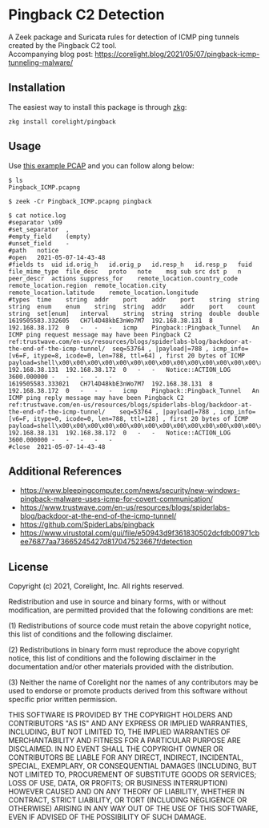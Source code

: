 # Pingback C2 Detection

A Zeek package and Suricata rules for detection of ICMP ping tunnels created by the Pingback C2 tool.  
Accompanying blog post: https://corelight.blog/2021/05/07/pingback-icmp-tunneling-malware/  

## Installation

The easiest way to install this package is through [zkg](https://docs.zeek.org/projects/package-manager/en/stable/zkg.html):

```zkg install corelight/pingback```

## Usage

Use [this example PCAP](https://github.com/SpiderLabs/IOCs-IDPS/tree/master/Pingback) and you can follow along below:

```
$ ls
Pingback_ICMP.pcapng

$ zeek -Cr Pingback_ICMP.pcapng pingback

$ cat notice.log 
#separator \x09
#set_separator	,
#empty_field	(empty)
#unset_field	-
#path	notice
#open	2021-05-07-14-43-48
#fields	ts	uid	id.orig_h	id.orig_p	id.resp_h	id.resp_p	fuid	file_mime_type	file_desc	proto	note	msg	sub	src	dst	p	n	peer_descr	actions	suppress_for	remote_location.country_code	remote_location.region	remote_location.city	remote_location.latitude	remote_location.longitude
#types	time	string	addr	port	addr	port	string	string	string	enum	enum	string	string	addr	addr	port	count	string	set[enum]	interval	string	string	string	double	double
1619505583.332605	CH7l4D48kbE3nWo7M7	192.168.38.131	8	192.168.38.172	0	-	-	-	icmp	Pingback::Pingback_Tunnel	An ICMP ping request message may have been Pingback C2 ref:trustwave.com/en-us/resources/blogs/spiderlabs-blog/backdoor-at-the-end-of-the-icmp-tunnel/	seq=53764 , |payload|=788 , icmp_info=[v6=F, itype=8, icode=0, len=788, ttl=64] , first 20 bytes of ICMP payload=shell\x00\x00\x00\x00\x00\x00\x00\x00\x00\x00\x00\x00\x00\x00\x00	192.168.38.131	192.168.38.172	0	-	-	Notice::ACTION_LOG	3600.000000	-	-	-	-	-
1619505583.333021	CH7l4D48kbE3nWo7M7	192.168.38.131	8	192.168.38.172	0	-	-	-	icmp	Pingback::Pingback_Tunnel	An ICMP ping reply message may have been Pingback C2 ref:trustwave.com/en-us/resources/blogs/spiderlabs-blog/backdoor-at-the-end-of-the-icmp-tunnel/	seq=53764 , |payload|=788 , icmp_info=[v6=F, itype=0, icode=0, len=788, ttl=128] , first 20 bytes of ICMP payload=shell\x00\x00\x00\x00\x00\x00\x00\x00\x00\x00\x00\x00\x00\x00\x00	192.168.38.131	192.168.38.172	0	-	-	Notice::ACTION_LOG	3600.000000	-	-	-	-	-
#close	2021-05-07-14-43-48
```

## Additional References

- https://www.bleepingcomputer.com/news/security/new-windows-pingback-malware-uses-icmp-for-covert-communication/
- https://www.trustwave.com/en-us/resources/blogs/spiderlabs-blog/backdoor-at-the-end-of-the-icmp-tunnel/
- https://github.com/SpiderLabs/pingback
- https://www.virustotal.com/gui/file/e50943d9f361830502dcfdb00971cbee76877aa73665245427d817047523667f/detection

## License

Copyright (c) 2021, Corelight, Inc. All rights reserved.

Redistribution and use in source and binary forms, with or without
modification, are permitted provided that the following conditions are
met:

(1) Redistributions of source code must retain the above copyright
    notice, this list of conditions and the following disclaimer.

(2) Redistributions in binary form must reproduce the above copyright
    notice, this list of conditions and the following disclaimer in
    the documentation and/or other materials provided with the
    distribution.

(3) Neither the name of Corelight nor the names of any contributors
    may be used to endorse or promote products derived from this
    software without specific prior written permission.

THIS SOFTWARE IS PROVIDED BY THE COPYRIGHT HOLDERS AND CONTRIBUTORS
"AS IS" AND ANY EXPRESS OR IMPLIED WARRANTIES, INCLUDING, BUT NOT
LIMITED TO, THE IMPLIED WARRANTIES OF MERCHANTABILITY AND FITNESS FOR
A PARTICULAR PURPOSE ARE DISCLAIMED. IN NO EVENT SHALL THE COPYRIGHT
OWNER OR CONTRIBUTORS BE LIABLE FOR ANY DIRECT, INDIRECT, INCIDENTAL,
SPECIAL, EXEMPLARY, OR CONSEQUENTIAL DAMAGES (INCLUDING, BUT NOT
LIMITED TO, PROCUREMENT OF SUBSTITUTE GOODS OR SERVICES; LOSS OF USE,
DATA, OR PROFITS; OR BUSINESS INTERRUPTION) HOWEVER CAUSED AND ON ANY
THEORY OF LIABILITY, WHETHER IN CONTRACT, STRICT LIABILITY, OR TORT
(INCLUDING NEGLIGENCE OR OTHERWISE) ARISING IN ANY WAY OUT OF THE USE
OF THIS SOFTWARE, EVEN IF ADVISED OF THE POSSIBILITY OF SUCH DAMAGE.
